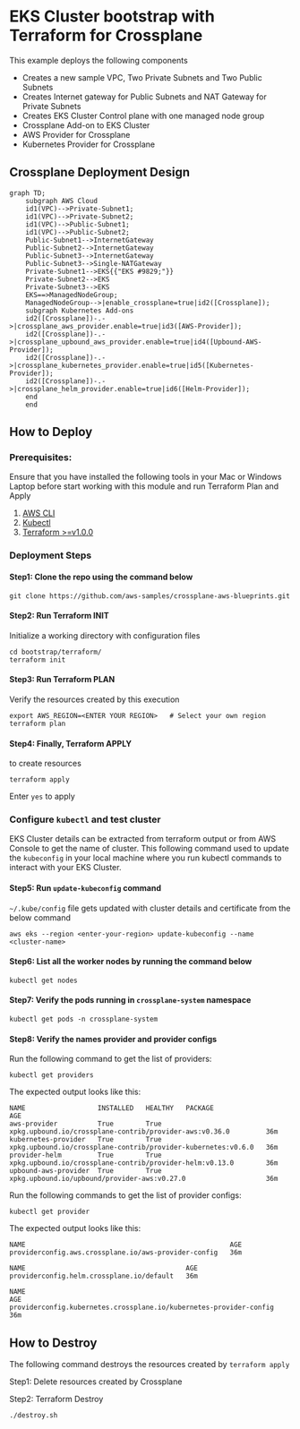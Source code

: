# EKS Cluster bootstrap with Terraform for Crossplane

This example deploys the following components
- Creates a new sample VPC, Two Private Subnets and Two Public Subnets
- Creates Internet gateway for Public Subnets and NAT Gateway for Private Subnets
- Creates EKS Cluster Control plane with one managed node group
- Crossplane Add-on to EKS Cluster
- AWS Provider for Crossplane
- Kubernetes Provider for Crossplane

## Crossplane Deployment Design

```mermaid
graph TD;
    subgraph AWS Cloud
    id1(VPC)-->Private-Subnet1;
    id1(VPC)-->Private-Subnet2;
    id1(VPC)-->Public-Subnet1;
    id1(VPC)-->Public-Subnet2;
    Public-Subnet1-->InternetGateway
    Public-Subnet2-->InternetGateway
    Public-Subnet3-->InternetGateway
    Public-Subnet3-->Single-NATGateway
    Private-Subnet1-->EKS{{"EKS #9829;"}}
    Private-Subnet2-->EKS
    Private-Subnet3-->EKS
    EKS==>ManagedNodeGroup;
    ManagedNodeGroup-->|enable_crossplane=true|id2([Crossplane]);
    subgraph Kubernetes Add-ons
    id2([Crossplane])-.->|crossplane_aws_provider.enable=true|id3([AWS-Provider]);
    id2([Crossplane])-.->|crossplane_upbound_aws_provider.enable=true|id4([Upbound-AWS-Provider]);
    id2([Crossplane])-.->|crossplane_kubernetes_provider.enable=true|id5([Kubernetes-Provider]);
    id2([Crossplane])-.->|crossplane_helm_provider.enable=true|id6([Helm-Provider]);
    end
    end
```

## How to Deploy
### Prerequisites:
Ensure that you have installed the following tools in your Mac or Windows Laptop before start working with this module and run Terraform Plan and Apply
1. [AWS CLI](https://docs.aws.amazon.com/cli/latest/userguide/install-cliv2.html)
3. [Kubectl](https://Kubernetes.io/docs/tasks/tools/)
4. [Terraform >=v1.0.0](https://learn.hashicorp.com/tutorials/terraform/install-cli)

### Deployment Steps
#### Step1: Clone the repo using the command below

```shell script
git clone https://github.com/aws-samples/crossplane-aws-blueprints.git
```

#### Step2: Run Terraform INIT
Initialize a working directory with configuration files

```shell script
cd bootstrap/terraform/
terraform init
```

#### Step3: Run Terraform PLAN
Verify the resources created by this execution

```shell script
export AWS_REGION=<ENTER YOUR REGION>   # Select your own region
terraform plan
```

#### Step4: Finally, Terraform APPLY
to create resources

```shell script
terraform apply
```

Enter `yes` to apply

### Configure `kubectl` and test cluster
EKS Cluster details can be extracted from terraform output or from AWS Console to get the name of cluster.
This following command used to update the `kubeconfig` in your local machine where you run kubectl commands to interact with your EKS Cluster.

#### Step5: Run `update-kubeconfig` command

`~/.kube/config` file gets updated with cluster details and certificate from the below command
```shell script
aws eks --region <enter-your-region> update-kubeconfig --name <cluster-name>
```
#### Step6: List all the worker nodes by running the command below
```shell script
kubectl get nodes
```
#### Step7: Verify the pods running in `crossplane-system` namespace
```shell script
kubectl get pods -n crossplane-system
```
#### Step8: Verify the names provider and provider configs
Run the following command to get the list of providers:
```shell script
kubectl get providers
```
The expected output looks like this:
```
NAME                  INSTALLED   HEALTHY   PACKAGE                                                         AGE
aws-provider          True        True      xpkg.upbound.io/crossplane-contrib/provider-aws:v0.36.0         36m
kubernetes-provider   True        True      xpkg.upbound.io/crossplane-contrib/provider-kubernetes:v0.6.0   36m
provider-helm         True        True      xpkg.upbound.io/crossplane-contrib/provider-helm:v0.13.0        36m
upbound-aws-provider  True        True      xpkg.upbound.io/upbound/provider-aws:v0.27.0                    36m
```
Run the following commands to get the list of provider configs:
```shell script
kubectl get provider
```
The expected output looks like this:
```
NAME                                                   AGE
providerconfig.aws.crossplane.io/aws-provider-config   36m

NAME                                        AGE
providerconfig.helm.crossplane.io/default   36m

NAME                                                                 AGE
providerconfig.kubernetes.crossplane.io/kubernetes-provider-config   36m
```


## How to Destroy
The following command destroys the resources created by `terraform apply`

Step1: Delete resources created by Crossplane

Step2: Terraform Destroy

```bash
./destroy.sh
```
